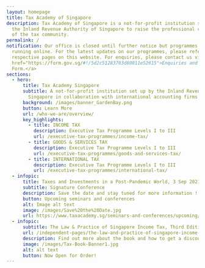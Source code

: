 ```yaml
---
layout: homepage
title: Tax Academy of Singapore
description: Tax Academy of Singapore is a not-for-profit institution set up by
  the Inland Revenue Authority of Singapore to raise the professional competency
  of the tax community.
permalink: /
notification: Our office is closed until further notice but programmes are still
  running online. For the latest updates on our programmes, please refer to the
  respective pages on this website. For enquiries, please contact us via <a
  href="https://form.gov.sg/#!/5d2c51283703d80011e52615">Enquiries and Feedback
  Form.</a>
sections:
  - hero:
      title: Tax Academy Singapore
      subtitle: A not-for-profit institution set up by the Inland Revenue Authority of
        Singapore in collaboration with international accounting firms
      background: /images/banner_GardenBay.png
      button: Learn More
      url: /who-we-are/overview/
      key_highlights:
        - title: INCOME TAX
          description: Executive Tax Programme Levels I to III
          url: /executive-tax-programmes/income-tax/
        - title: GOODS & SERVICES TAX
          description: Executive Tax Programme Levels I to III
          url: /executive-tax-programmes/goods-and-services-tax/
        - title: INTERNATIONAL TAX
          description: Executive Tax Programme Levels I to III
          url: /executive-tax-programmes/international-tax/
  - infopic:
      title: Taxes and Investments in a Post-Pandemic World, 3 Sep 2021
      subtitle: Signature Conference
      description: Save the date and stay tuned for more information !
      button: Upcoming seminars and conferences
      alt: Image alt text
      image: /images/Save%20the%20Date.jpg
      url: https://www.taxacademy.sg/seminars-and-conferences/upcoming/
  - infopic:
      subtitle: The Law & Practice of Singapore Income Tax, Third Edition
      url: /independent-pages/the-law-and-practice-of-singapore-income-tax/
      description: Find out more about the book and how to get a discount when you order!
      image: /images/Tax-Book-Banner1.jpg
      alt: alt text
      button: Now Open for Order!
---
```

